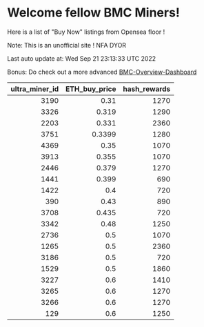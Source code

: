 # Welcome fellow BMC Miners!
Here is a list of "Buy Now" listings from Opensea floor !

Note: This is an unofficial site ! NFA DYOR

Last auto update at: Wed Sep 21 23:13:33 UTC 2022

Bonus: Do check out a more advanced [BMC-Overview-Dashboard](https://dune.com/defifunk/BMC-Overview-Dashboard)


|   ultra_miner_id |   ETH_buy_price |   hash_rewards |
|-----------------:|----------------:|---------------:|
|             3190 |          0.31   |           1270 |
|             3326 |          0.319  |           1290 |
|             2203 |          0.331  |           2360 |
|             3751 |          0.3399 |           1280 |
|             4369 |          0.35   |           1070 |
|             3913 |          0.355  |           1070 |
|             2446 |          0.379  |           1270 |
|             1441 |          0.399  |            690 |
|             1422 |          0.4    |            720 |
|              390 |          0.43   |            890 |
|             3708 |          0.435  |            720 |
|             3342 |          0.48   |           1250 |
|             2736 |          0.5    |           1070 |
|             1265 |          0.5    |           2360 |
|             3186 |          0.5    |            720 |
|             1529 |          0.5    |           1860 |
|             3227 |          0.6    |           1410 |
|             3265 |          0.6    |           1270 |
|             3266 |          0.6    |           1270 |
|              129 |          0.6    |           1250 |